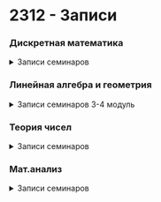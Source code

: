# 2312 - Записи
<h3>Дискретная математика</h3>
  <details><summary>Записи семинаров</summary>
  <li><a href="https://disk.yandex.ru/i/-c3EjmIsdRua9Q">17 Семинар (31.01.2024)</a></li>
  <li><a href="https://disk.yandex.ru/i/ckFal_4boKi4Rg">18 Семинар (07.02.2024)</a></li>
   
  </details>
<h3>Линейная алгебра и геометрия</h3>
  <details><summary>Записи семинаров 3-4 модуль</summary>
    <li><a href="https://disk.yandex.ru/i/4PtYqWyctnsMFg">4 Семинар (01.02.2024)</a></li>
    <li><a href="https://disk.yandex.ru/i/N4c6_smq6V5Hlg">Консультация по 4 семинару (06.02.2024)</a></li>
    <li><a href="https://disk.yandex.ru/i/HznkrZpwFiYE4A">5 Семинар (08.02.2024)</a></li>
    <li><a href="https://drive.google.com/file/d/1q72ONLgOwn3OTIHfz7VAOyPbYBnsmnQv/view">Консультация по 5 семинару (13.02.2024)</a></li>
    <li><a href="https://disk.yandex.ru/i/Wtal4XugCyF2Jg">6 Семинар (14.02.2024)</a></li>
    <li><a href="https://disk.yandex.ru/i/-u3XyQbBgHLjZQ">7 Семинар (27.02.2024)</a></li>
    <li><a href="https://disk.yandex.ru/i/y0w7vQg2V-mriQ">8 семинар (29.02.2024)</a></li>
    <li><a href="https://disk.yandex.ru/i/I2CMM1eiY6myVA">9 Семинар (07.03.2024)</a></li>
    <li><a href="https://disk.yandex.ru/i/eZPX9FCY0CmG-g">10 Семинар (10.03.2024)</a></li>
  </details>
  
<h3>Теория чисел</h3>
  <details><summary>Записи семинаров</summary>
  <li><a href="https://disk.yandex.ru/i/B57Crg6ZqiIq5A">3 Семинар (01.02.2024)</a></li>
  </details>
  
<h3>Мат.анализ</h3>
  <details><summary>Записи семинаров</summary>
    <li><a href="https://disk.yandex.ru/i/N6s9YHBnGMlS8A">4 Семинар (03.02.2024)</a></li>
    <li><a href="https://disk.yandex.ru/i/E9Z_9z5hM3avUw">5 Семинар (10.02.2024)</a></li>
  
  </details>
  
    
  </details>
  

